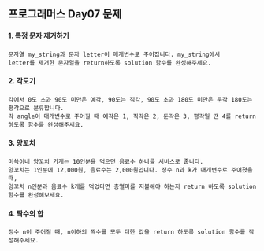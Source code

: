 ## 프로그래머스 Day07 문제
#### 1. 특정 문자 제거하기
```
문자열 my_string과 문자 letter이 매개변수로 주어집니다. my_string에서
letter를 제거한 문자열을 return하도록 solution 함수를 완성해주세요.
```

#### 2. 각도기
```
각에서 0도 초과 90도 미만은 예각, 90도는 직각, 90도 초과 180도 미만은 둔각 180도는 평각으로 분류합니다.
각 angle이 매개변수로 주어질 때 예각은 1, 직각은 2, 둔각은 3, 평각일 땐 4를 return하도록 함수를 완성해주세요.
```

#### 3. 양꼬치

```
머쓱이네 양꼬치 가게는 10인분을 먹으면 음료수 하나를 서비스로 줍니다.
양꼬치는 1인분에 12,000원, 음료수는 2,000원입니다. 정수 n과 k가 매개변수로 주어졌을 때,
양꼬치 n인분과 음료수 k개를 먹었다면 총얼마를 지불해야 하는지 return 하도록 solution 함수를 완성해보세요.
```

#### 4. 짝수의 합
```
정수 n이 주어질 때, n이하의 짝수를 모두 더한 값을 return 하도록 solution 함수를 작성해주세요.
```

